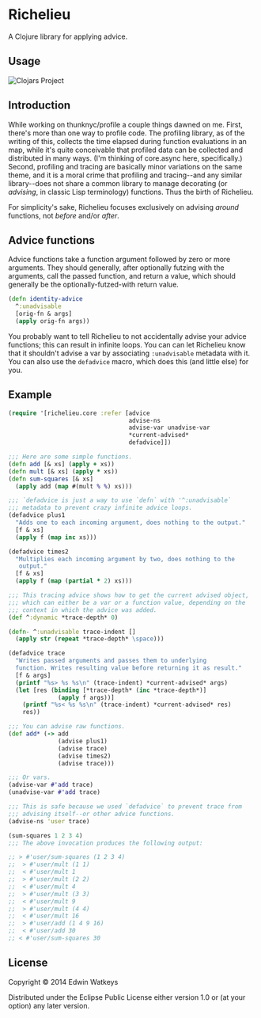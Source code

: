 # Richelieu

A Clojure library for applying advice.

## Usage

![Clojars Project](http://clojars.org/thunknyc/richelieu/latest-version.svg)


## Introduction

While working on thunknyc/profile a couple things dawned on me. First,
there's more than one way to profile code. The profiling library, as
of the writing of this, collects the time elapsed during function
evaluations in an map, while it's quite conceivable that profiled data
can be collected and distributed in many ways. (I'm thinking of
core.async here, specifically.) Second, profiling and tracing are
basically minor variations on the same theme, and it is a moral crime
that profiling and tracing--and any similar library--does not share a
common library to manage decorating (or _advising_, in classic Lisp
terminology) functions. Thus the birth of Richelieu.

For simplicity's sake, Richelieu focuses exclusively on advising
_around_ functions, not _before_ and/or _after_.

## Advice functions

Advice functions take a function argument followed by zero or more
arguments. They should generally, after optionally futzing with the
arguments, call the passed function, and return a value, which should
generally be the optionally-futzed-with return value.

```clojure
(defn identity-advice
  ^:unadvisable
  [orig-fn & args]
  (apply orig-fn args))
```

You probably want to tell Richelieu to not accidentally advise your
advice functions; this can result in infinite loops. You can can let
Richelieu know that it shouldn't advise a var by associating
`:unadvisable` metadata with it. You can also use the `defadvice`
macro, which does this (and little else) for you.

## Example

```clojure
(require '[richelieu.core :refer [advice
                                  advise-ns
                                  advise-var unadvise-var
                                  *current-advised*
                                  defadvice]])

;;; Here are some simple functions.
(defn add [& xs] (apply + xs))
(defn mult [& xs] (apply * xs))
(defn sum-squares [& xs]
  (apply add (map #(mult % %) xs)))

;;; `defadvice is just a way to use `defn` with '^:unadvisable`
;;; metadata to prevent crazy infinite advice loops.
(defadvice plus1
  "Adds one to each incoming argument, does nothing to the output."
  [f & xs]
  (apply f (map inc xs)))

(defadvice times2
  "Multiplies each incoming argument by two, does nothing to the
   output."
  [f & xs]
  (apply f (map (partial * 2) xs)))

;;; This tracing advice shows how to get the current advised object,
;;; which can either be a var or a function value, depending on the
;;; context in which the advice was added.
(def ^:dynamic *trace-depth* 0)

(defn- ^:unadvisable trace-indent []
  (apply str (repeat *trace-depth* \space)))

(defadvice trace
  "Writes passed arguments and passes them to underlying
  function. Writes resulting value before returning it as result."
  [f & args] 
  (printf "%s> %s %s\n" (trace-indent) *current-advised* args)
  (let [res (binding [*trace-depth* (inc *trace-depth*)]
              (apply f args))]
    (printf "%s< %s %s\n" (trace-indent) *current-advised* res)
    res))

;;; You can advise raw functions.
(def add* (-> add
              (advise plus1)
              (advise trace)
              (advise times2)
              (advise trace)))

;;; Or vars.
(advise-var #'add trace)
(unadvise-var #'add trace)

;;; This is safe because we used `defadvice` to prevent trace from
;;; advising itself--or other advice functions.
(advise-ns 'user trace)

(sum-squares 1 2 3 4)
;;; The above invocation produces the following output:

;; > #'user/sum-squares (1 2 3 4)
;;  > #'user/mult (1 1)
;;  < #'user/mult 1
;;  > #'user/mult (2 2)
;;  < #'user/mult 4
;;  > #'user/mult (3 3)
;;  < #'user/mult 9
;;  > #'user/mult (4 4)
;;  < #'user/mult 16
;;  > #'user/add (1 4 9 16)
;;  < #'user/add 30
;; < #'user/sum-squares 30
```

## License

Copyright © 2014 Edwin Watkeys

Distributed under the Eclipse Public License either version 1.0 or (at
your option) any later version.
